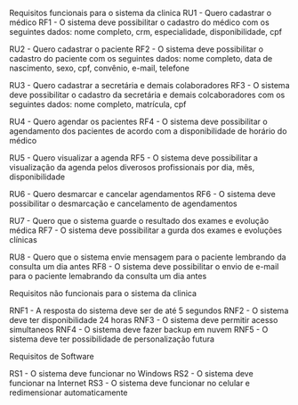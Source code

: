 Requisitos funcionais para o sistema da clinica
RU1 - Quero cadastrar o médico
RF1 -  O sistema deve possibilitar o cadastro do médico com os seguintes dados: nome completo, crm, especialidade, disponibilidade, cpf

RU2 - Quero cadastrar o paciente
RF2 -  O sistema deve possibilitar o cadastro do paciente com os seguintes dados: nome completo, data de nascimento, sexo, cpf, convênio, e-mail, telefone

RU3 - Quero cadastrar a secretária e demais colaboradores
RF3 -  O sistema deve possibilitar o cadastro da secretária e demais colcaboradores com os seguintes dados: nome completo, matrícula, cpf

RU4 - Quero agendar os pacientes
RF4 -  O sistema deve possibilitar o agendamento dos pacientes de acordo com a disponibilidade de horário do médico

RU5 - Quero visualizar a agenda 
RF5 -  O sistema deve possibilitar a visualização da agenda pelos diverosos profissionais por dia, mês, disponibilidade

RU6 - Quero desmarcar e cancelar agendamentos
RF6 -  O sistema deve possibilitar o desmarcação e cancelamento de agendamentos

RU7 - Quero que o sistema guarde o resultado dos exames e evolução médica
RF7 -  O sistema deve possibilitar a gurda dos exames e evoluções clínicas

RU8 - Quero que o sistema envie mensagem para o paciente lembrando da consulta um dia antes
RF8 -  O sistema deve possibilitar o envio de e-mail para o paciente lemabrando da consulta um dia antes



Requisitos não funcionais para o sistema da clinica


RNF1 - A resposta do sistema deve ser de até 5 segundos
RNF2 - O sistema deve ter disponibilidade 24 horas
RNF3 - O sistema deve permitir acesso simultaneos
RNF4 - O sistema deve fazer backup em nuvem
RNF5 - O sistema deve ter possibilidade de personalização futura



Requisitos de Software

RS1 - O sistema deve funcionar no Windows
RS2 - O sistema deve funcionar na Internet
RS3 - O sistema deve funcionar no celular e redimensionar automaticamente


